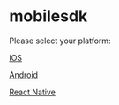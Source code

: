 # mobilesdk

Please select your platform:

[iOS](https://github.com/reblaze/mobilesdk/tree/master/ios)

[Android](https://github.com/reblaze/mobilesdk/tree/master/android)

[React Native](https://github.com/reblaze/mobilesdk/tree/master/react-native)
